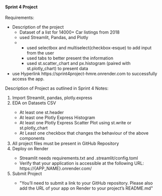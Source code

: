 <h4>Sprint 4 Project</h4>
Requirements:
<ul>
    <li>Description of the project
     <ul>
        <li>Dataset of a list for 14000+ Car listings from 2018</li>
        <li>used Streamlit, Pandas, and Plotly</li>
        <li>
            <ul>
                <li>used selectbox and multiselect(checkbox-esque) to add input from the user</li>
                <li>used tabs to better present the information</li>
                <li>used st.scatter_chart and px.histogram (paired with st.plotly_chart) to present data</li>
            </ul>
        </li>
     </ul>
    </li>
    <li>use Hyperlink https://sprint4project-hmre.onrender.com to successfully access the app.</li>
</ul>
Description of Project as outlined in Sprint 4 Notes:
<ol>
    <li>Import Streamlit, pandas, plotly.express</li>
    <li>EDA on Datasets CSV</li>
    <ul>
        <li>At least one st.header</li>
        <li>At least one Plotly Express Histogram</li>
        <li>At least one Plotly Express Scatter Plot using st.write or st.plotly_chart</li>
        <li>At Least one checkbox that changes the behaviour of the above components</li>
    </ul>
    <li>All project files must be present in GitHub Repository</li>
    <li>Deploy on Render</li>
    <ul>
        <li>Streamlit needs requirements.txt and .streamlit/config.toml</li>
        <li>Verify that your application is accessible at the following URL: https://{APP_NAME}.onrender.com/</li>
    </ul>
    <li> Submit Project</li>
    <ul>
        <li>"You’ll need to submit a link to your GitHub repository. Please also add the URL of your app on Render to your project’s README.md"</li>
    </ul>
</ol>
